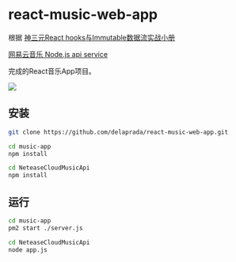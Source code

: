 # react-music-web-app

根据
[神三元React hooks与Immutable数据流实战小册](https://juejin.cn/book/6844733816460804104)

[网易云音乐 Node.js api service](https://github.com/Binaryify/NeteaseCloudMusicApi/tree/master)

完成的React音乐App项目。

![](https://delaprada-1301716802.cos.ap-guangzhou.myqcloud.com/20210102121630.png)







## 安装

```bash
git clone https://github.com/delaprada/react-music-web-app.git

cd music-app
npm install

cd NeteaseCloudMusicApi
npm install
```



## 运行


```bash
cd music-app
pm2 start ./server.js
```



```bash
cd NeteaseCloudMusicApi
node app.js
```



